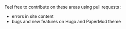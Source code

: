 Feel free to contribute on these areas using pull requests :
- errors in site content
- bugs and new features on Hugo and PaperMod theme
